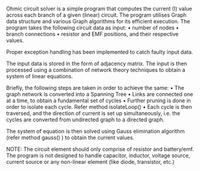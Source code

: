 Ohmic circuit solver is a simple program that computes the current (I) value across each branch of a given (linear) circuit. The program utilises Graph data structure and various Graph algorithms for its efficient execution. 
The program takes the following circuit data as input:
•	number of nodes
•	branch connections
•	resistor and EMF positions, and their respective values. 

Proper exception handling has been implemented to catch faulty input data.

The input data is stored in the form of adjacency matrix.  The input is then processed using a combination of network theory techniques to obtain a system of linear equations. 

Briefly, the following steps are taken in order to achieve the same:
•	The graph network is converted into a Spanning Tree
•	Links are connected one at a time, to obtain a fundamental set of cycles 
•	Further pruning is done in order to isolate each cycle. Refer method isolateLoop()
•	Each cycle is then traversed, and the direction of current is set up simultaneously, i.e. the cycles are converted from undirected graph to a directed graph. 

The system of equation is then solved using Gauss elimination algorithm (refer method gauss() ) to obtain the current values. 

NOTE: The circuit element should only comprise of resistor and battery/emf. The program is not designed to handle capacitor, inductor, voltage source, current source or any non-linear element (like diode, transistor, etc.)
